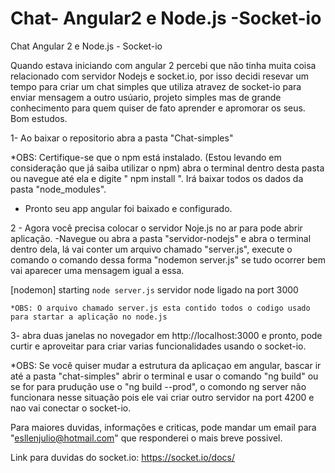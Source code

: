 # Chat-  Angular2 e Node.js  -Socket-io
Chat Angular 2 e Node.js - Socket-io


Quando estava iniciando com angular 2 percebi que não tinha muita coisa relacionado com servidor Nodejs e socket.io, por isso decidi resevar um tempo para criar um chat simples que utiliza atravez de socket-io para enviar mensagem a outro usúario, projeto simples mas de grande conhecimento para quem quiser de fato aprender e apromorar os seus.
Bom estudos.

1- Ao baixar o repositorio abra a pasta "Chat-simples" 
 
 *OBS: Certifique-se que o npm está instalado. (Estou levando em consideração que já saiba utilizar o npm) abra o terminal dentro desta pasta ou navegue até ela e digite " npm install ". Irá baixar todos os dados da pasta "node_modules".

- Pronto seu app angular foi baixado e configurado.

2 - Agora você precisa colocar o servidor Noje.js no ar para pode abrir aplicação.
  -Navegue ou abra a pasta "servidor-nodejs" e abra o terminal dentro dela,  lá vai conter um arquivo chamado "server.js",
  execute o comando o comando dessa forma "nodemon server.js" se tudo ocorrer bem vai aparecer uma mensagem igual a essa. 

  [nodemon] starting `node server.js`
  servidor node ligado na port 3000
	
	*OBS: O arquivo chamado server.js esta contido todos o codigo usado para startar a aplicação no node.js 
	
3- abra duas janelas no novegador em http://localhost:3000 e pronto, pode curtir e aproveitar para criar varias funcionalidades usando o socket-io.

*OBS: Se você quiser mudar a estrutura da aplicaçao em angular, bascar ir até a pasta "chat-simples" abrir o terminal e usar o comando "ng build" ou se for para prudução use o "ng build --prod", o comondo ng server não funcionara nesse situação pois ele vai criar outro servidor na port 4200 e nao vai conectar o socket-io.

Para maiores duvidas, informações e criticas, pode mandar um email para "esllenjulio@hotmail.com" que responderei o mais breve possivel.

Link para duvidas do socket.io: https://socket.io/docs/


  
